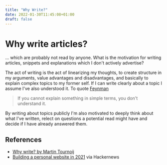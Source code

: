 ```yaml
---
title: "Why Write?"
date: 2022-01-30T11:45:08+01:00
draft: false
---
```


# Why write articles? 

... which are probably not read by anyone.  What is the motivation for writing articles, snippets and explanations which I don't actively advertise? 

The act of writing is the act of linearizing my thoughts, to create structure in my arguments, value advantages and disadvantages, and basically to explain complex topics to my former self. If I can write clearly about a topic I assume I've also understood it. To quote [Feynman](https://en.wikipedia.org/wiki/Richard_Feynman)

> If you cannot explain something in simple terms, you don't understand it.

By writing about topics publicly I'm also motivated to deeply think about what I've written, relect on questions a potential read might have and decide if I have already answered them.

## References

- [Why write? by Martin Tournoij](https://www.arp242.net/why-write.html)
- [Building a personal website in 2021](https://news.ycombinator.com/item?id=27173728) via Hackernews
